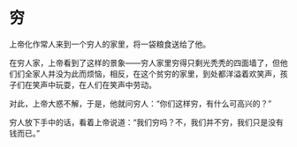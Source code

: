 # 穷

上帝化作常人来到一个穷人的家里，将一袋粮食送给了他。 

在穷人家，上帝看到了这样的景象——穷人家里穷得只剩光秃秃的四面墙了，但他们们全家人并没为此而烦恼，相反，在这个贫穷的家里，到处都洋溢着欢笑声，孩子们在笑声中玩耍，在人们在笑声中劳动。 

对此，上帝大惑不解，于是，他就问穷人：“你们这样穷，有什么可高兴的？” 

穷人放下手中的话，看着上帝说道：“我们穷吗？不，我们并不穷，我们只是没有钱而已。”
 